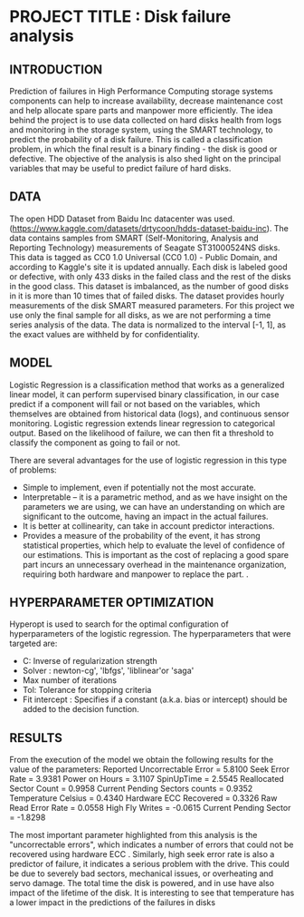 # PROJECT TITLE : Disk failure analysis

## INTRODUCTION
Prediction of failures in High Performance Computing storage systems components  can help to  increase availability, decrease maintenance cost and help allocate spare parts and manpower more efficiently. The idea behind the project is to use data collected on hard disks health from logs and monitoring in the storage system, using the SMART technology,  to predict the probability of a disk failure. 
This is called a classification problem, in which the final result is a binary finding - the disk is good or defective. 
The objective of the analysis is also shed light on the principal variables that may be useful to predict failure of hard disks. 

## DATA
The open HDD Dataset from Baidu Inc datacenter was used. (https://www.kaggle.com/datasets/drtycoon/hdds-dataset-baidu-inc).
The data contains samples from SMART (Self-Monitoring, Analysis and Reporting Technology) measurements of Seagate ST31000524NS disks. This data is tagged as CC0 1.0 Universal (CC0 1.0) - Public Domain, and according to Kaggle's site it is updated annually.
Each disk is labeled good or defective, with only 433 disks in the failed class and the rest of the disks in the good class. This dataset is imbalanced, as the number of good disks in it is more than 10 times that of failed disks.
The dataset provides hourly measurements of the disk SMART measured parameters. For this project we use only the final sample for all disks, as we are not performing a time series analysis of the data. 
The data is normalized to the interval [-1, 1], as the exact values are withheld by for confidentiality.

## MODEL 
Logistic Regression is a classification method that works as a generalized linear model, it can perform supervised binary classification, in our case predict if a component will fail or not based on the variables, which themselves are obtained from historical data (logs), and continuous sensor monitoring. Logistic regression extends linear regression to categorical output. Based on the likelihood of failure, we can then fit a threshold to classify the component as going to fail or not.

There are several advantages for the use of logistic regression in this type of problems:
-	Simple to implement, even if potentially not the most accurate.
-	Interpretable – it is a parametric method, and as we have insight on the parameters we are using, we can have an understanding on which are significant to the outcome, having an impact in the actual failures.
-	It is better at collinearity, can take in account predictor interactions.
-	Provides a measure of the probability of the event, it has strong statistical properties, which help to evaluate the level of confidence of our estimations. This is important as the cost of replacing a good spare part incurs an unnecessary overhead in the maintenance organization, requiring both hardware and manpower to replace the part.
. 

## HYPERPARAMETER OPTIMIZATION
Hyperopt is used to search for the optimal configuration of hyperparameters of the logistic regression. The hyperparameters that were targeted are:
- C: Inverse of regularization strength
- Solver : newton-cg', 'lbfgs', 'liblinear'or 'saga'
- Max number of iterations
- Tol: Tolerance for stopping criteria
- Fit intercept : Specifies if a constant (a.k.a. bias or intercept) should be added to the decision function.
 

## RESULTS
From the execution of the model we obtain the following results for the value of the parameters:
Reported Uncorrectable Error    =  5.8100
Seek Error Rate  			    =  3.9381
Power on Hours 				    =  3.1107
SpinUpTime  				    =  2.5545
Reallocated Sector Count  	    =  0.9958
Current Pending Sectors counts  =  0.9352
Temperature Celsius  		    =  0.4340
Hardware ECC Recovered 		    =  0.3326
Raw Read Error Rate 		    =  0.0558
High Fly Writes  			    =  -0.0615
Current Pending Sector	        =  -1.8298 

The most important parameter highlighted from this analysis is the "uncorrectable errors", which indicates a number of errors that could not be recovered using hardware ECC . Similarly, high seek error rate is also a predictor of failure, it indicates a serious problem with the drive. This could be due to severely bad sectors, mechanical issues, or overheating and servo damage. The total time the disk is powered, and in use have also impact of the lifetime of the disk. It is interesting to see that temperature has a lower impact in the predictions of the failures in disks
